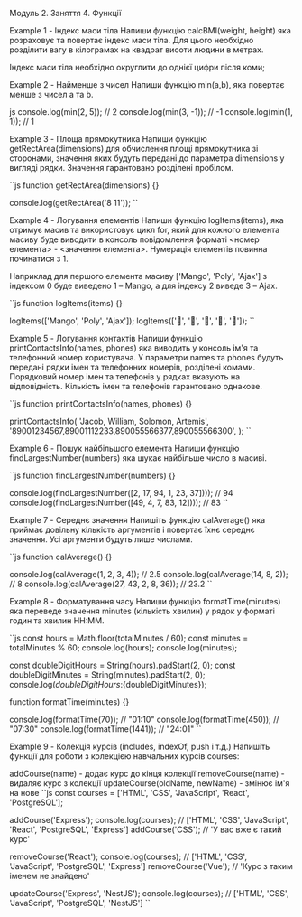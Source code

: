 Модуль 2. Заняття 4. Функції

Example 1 - Індекс маси тіла
Напиши функцію calcBMI(weight, height) яка розраховує та повертає індекс маси тіла. Для цього необхідно розділити вагу в кілограмах на квадрат висоти людини в метрах.

Індекс маси тіла необхідно округлити до однієї цифри після коми;

Example 2 - Найменше з чисел
Напиши функцію min(a,b), яка повертає менше з чисел a та b.

js console.log(min(2, 5)); // 2 console.log(min(3, -1)); // -1 console.log(min(1, 1)); // 1

Example 3 - Площа прямокутника
Напиши функцію getRectArea(dimensions) для обчислення площі прямокутника зі сторонами, значення яких будуть передані до параметра dimensions у вигляді рядки. Значення гарантовано розділені пробілом.

``js function getRectArea(dimensions) {}

console.log(getRectArea('8 11')); ``

Example 4 - Логування елементів
Напиши функцію logItems(items), яка отримує масив та використовує цикл for, який для кожного елемента масиву буде виводити в консоль повідомлення форматі <номер елемента> - <значення елемента>. Нумерація елементів повинна починатися з 1.

Наприклад для першого елемента масиву ['Mango', 'Poly', 'Ajax'] з індексом 0 буде виведено 1 – Mango, а для індексу 2 виведе 3 – Ajax.

``js function logItems(items) {}

logItems(['Mango', 'Poly', 'Ajax']); logItems(['🍎', '🍇', '🍑', '🍌', '🍋']); ``

Example 5 - Логування контактів
Напиши функцію printContactsInfo(names, phones) яка виводить у консоль ім'я та телефонний номер користувача. У параметри names та phones будуть передані рядки імен та телефонних номерів, розділені комами. Порядковий номер імен та телефонів у рядках вказують на відповідність. Кількість імен та телефонів гарантовано однакове.

``js function printContactsInfo(names, phones) {}

printContactsInfo( 'Jacob, William, Solomon, Artemis', '89001234567,89001112233,890055566377,890055566300', ); ``

Example 6 - Пошук найбільшого елемента
Напиши функцію findLargestNumber(numbers) яка шукає найбільше число в масиві.

``js function findLargestNumber(numbers) {}

console.log(findLargestNumber([2, 17, 94, 1, 23, 37]))); // 94 console.log(findLargestNumber([49, 4, 7, 83, 12]))); // 83 ``

Example 7 - Середнє значення
Напишіть функцію calAverage() яка приймає довільну кількість аргументів і повертає їхнє середнє значення. Усі аргументи будуть лише числами.

``js function calAverage() {}

console.log(calAverage(1, 2, 3, 4)); // 2.5 console.log(calAverage(14, 8, 2)); // 8 console.log(calAverage(27, 43, 2, 8, 36)); // 23.2 ``

Example 8 - Форматування часу
Напиши функцію formatTime(minutes) яка переведе значення minutes (кількість хвилин) у рядок у форматі годин та хвилин HH:MM.

``js const hours = Math.floor(totalMinutes / 60); const minutes = totalMinutes % 60; console.log(hours); console.log(minutes);

const doubleDigitHours = String(hours).padStart(2, 0); const doubleDigitMinutes = String(minutes).padStart(2, 0); console.log(${doubleDigitHours}:${doubleDigitMinutes});

function formatTime(minutes) {}

console.log(formatTime(70)); // "01:10" console.log(formatTime(450)); // "07:30" console.log(formatTime(1441)); // "24:01" ``

Example 9 - Колекція курсів (includes, indexOf, push і т.д.)
Напишіть функції для роботи з колекцією навчальних курсів courses:

addCourse(name) - додає курс до кінця колекції
removeCourse(name) - видаляє курс з колекції
updateCourse(oldName, newName) - змінює ім'я на нове
``js const courses = ['HTML', 'CSS', 'JavaScript', 'React', 'PostgreSQL'];

addCourse('Express'); console.log(courses); // ['HTML', 'CSS', 'JavaScript', 'React', 'PostgreSQL', 'Express'] addCourse('CSS'); // 'У вас вже є такий курс'

removeCourse('React'); console.log(courses); // ['HTML', 'CSS', 'JavaScript', 'PostgreSQL', 'Express'] removeCourse('Vue'); // 'Курс з таким іменем не знайдено'

updateCourse('Express', 'NestJS'); console.log(courses); // ['HTML', 'CSS', 'JavaScript', 'PostgreSQL', 'NestJS'] ``